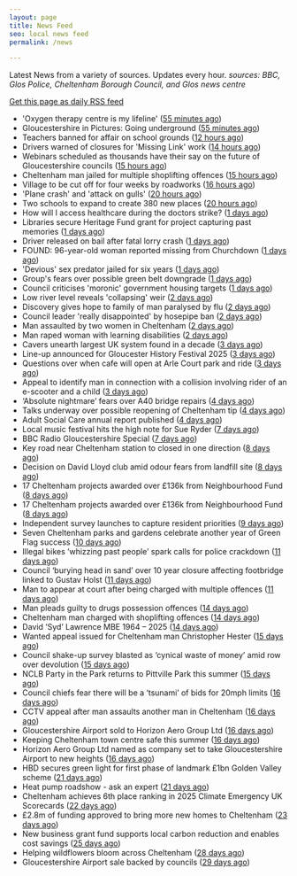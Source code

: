 ```yaml
---
layout: page
title: News Feed
seo: local news feed
permalink: /news

---
```


Latest News from a variety of sources. Updates every hour.
_sources: BBC, Glos Police, Cheltenham Borough Council, and Glos news centre_

[Get this page as daily RSS feed](/daily.rss)

<!-- news_marker starts -->
- 'Oxygen therapy centre is my lifeline' ([55 minutes ago](https://www.bbc.com/news/articles/cwyqy84r22wo))
- Gloucestershire in Pictures: Going underground ([55 minutes ago](https://www.bbc.com/news/articles/cvg12j0n75xo))
- Teachers banned for affair on school grounds ([12 hours ago](https://www.bbc.com/news/articles/cx2n2wn6p7zo))
- Drivers warned of closures for 'Missing Link' work ([14 hours ago](https://www.bbc.com/news/articles/c0m8dxkjz3eo))
- Webinars scheduled as thousands have their say on the future of Gloucestershire councils ([15 hours ago](https://gloucesternewscentre.co.uk/webinars-scheduled-as-thousands-have-their-say-on-the-future-of-gloucestershire-councils/))
- Cheltenham man jailed for multiple shoplifting offences ([15 hours ago](https://gloucesternewscentre.co.uk/cheltenham-man-jailed-for-multiple-shoplifting-offences/))
- Village to be cut off for four weeks by roadworks ([16 hours ago](https://www.bbc.com/news/articles/c9w19qy91ewo))
- 'Plane crash' and 'attack on gulls' ([20 hours ago](https://www.bbc.com/news/articles/cq8z8wj4yzgo))
- Two schools to expand to create 380 new places ([20 hours ago](https://www.bbc.com/news/articles/cp3k356p5d7o))
- How will I access healthcare during the doctors strike? ([1 days ago](https://www.bbc.com/news/articles/cgq7qy232n3o))
- Libraries secure Heritage Fund grant for project capturing past memories ([1 days ago](https://gloucesternewscentre.co.uk/libraries-secure-heritage-fund-grant-for-project-capturing-past-memories/))
- Driver released on bail after fatal lorry crash ([1 days ago](https://www.bbc.com/news/articles/cwye4lnelp9o))
- FOUND: 96-year-old woman reported missing from Churchdown ([1 days ago](https://gloucesternewscentre.co.uk/search-for-96-year-old-woman-reported-missing-from-churchdown/))
- 'Devious' sex predator jailed for six years ([1 days ago](https://www.bbc.com/news/articles/czjkj7z44m4o))
- Group's fears over possible green belt downgrade ([1 days ago](https://www.bbc.com/news/articles/c07dr2jzglxo))
- Council criticises 'moronic' government housing targets ([1 days ago](https://www.bbc.com/news/articles/clym44deznlo))
- Low river level reveals 'collapsing' weir ([2 days ago](https://www.bbc.com/news/articles/czey4778n40o))
- Discovery gives hope to family of man paralysed by flu ([2 days ago](https://www.bbc.com/news/articles/cx23z44j3vro))
- Council leader 'really disappointed' by hosepipe ban ([2 days ago](https://www.bbc.com/news/articles/c7842vg3g5mo))
- Man assaulted by two women in Cheltenham ([2 days ago](https://gloucesternewscentre.co.uk/man-assaulted-by-two-women-in-cheltenham/))
- Man raped woman with learning disabilities ([2 days ago](https://www.bbc.com/news/articles/cly8exye0qpo))
- Cavers unearth largest UK system found in a decade ([3 days ago](https://www.bbc.com/news/articles/cz6g4eg41wlo))
- Line-up announced for Gloucester History Festival 2025 ([3 days ago](https://gloucesternewscentre.co.uk/line-up-announced-for-gloucester-history-festival-2025/))
- Questions over when cafe will open at Arle Court park and ride ([3 days ago](https://gloucesternewscentre.co.uk/questions-over-when-cafe-will-open-at-arle-court-park-and-ride/))
- Appeal to identify man in connection with a collision involving rider of an e-scooter and a child ([3 days ago](https://gloucesternewscentre.co.uk/appeal-to-identify-man-in-connection-with-a-collision-involving-rider-of-an-e-scooter-and-a-child/))
- ‘Absolute nightmare’ fears over A40 bridge repairs ([4 days ago](https://gloucesternewscentre.co.uk/absolute-nightmare-fears-over-a40-bridge-repairs/))
- Talks underway over possible reopening of Cheltenham tip ([4 days ago](https://gloucesternewscentre.co.uk/talks-underway-over-possible-reopening-of-cheltenham-tip/))
- Adult Social Care annual report published ([4 days ago](https://gloucesternewscentre.co.uk/adult-social-care-annual-report-published/))
- Local music festival hits the high note for Sue Ryder ([7 days ago](https://gloucesternewscentre.co.uk/local-music-festival-hits-the-high-note-for-sue-ryder/))
- BBC Radio Gloucestershire Special ([7 days ago](https://www.bbc.co.uk/sounds/play/p0lqz0z2))
- Key road near Cheltenham station to closed in one direction ([8 days ago](https://gloucesternewscentre.co.uk/key-road-near-cheltenham-station-to-closed-in-one-direction/))
- Decision on David Lloyd club amid odour fears from landfill site ([8 days ago](https://gloucesternewscentre.co.uk/decision-on-david-lloyd-club-amid-odour-fears-from-landfill-site/))
- 17 Cheltenham projects awarded over £136k from Neighbourhood Fund ([8 days ago](https://gloucesternewscentre.co.uk/17-cheltenham-projects-awarded-over-136k-from-neighbourhood-fund/))
- 17 Cheltenham projects awarded over £136k from Neighbourhood Fund ([8 days ago](https://www.cheltenham.gov.uk/news/article/3036/17_cheltenham_projects_awarded_over_136k_from_neighbourhood_fund))
- Independent survey launches to capture resident priorities ([9 days ago](https://www.cheltenham.gov.uk/news/article/3035/independent_survey_launches_to_capture_resident_priorities))
- Seven Cheltenham parks and gardens celebrate another year of Green Flag success ([10 days ago](https://www.cheltenham.gov.uk/news/article/3034/seven_cheltenham_parks_and_gardens_celebrate_another_year_of_green_flag_success))
- Illegal bikes ‘whizzing past people’ spark calls for police crackdown ([11 days ago](https://gloucesternewscentre.co.uk/illegal-bikes-whizzing-past-people-spark-calls-for-police-crackdown/))
- Council ‘burying head in sand’ over 10 year closure affecting footbridge linked to Gustav Holst ([11 days ago](https://gloucesternewscentre.co.uk/council-burying-head-in-sand-over-10-year-closure-affecting-footbridge-linked-to-gustav-holst/))
- Man to appear at court after being charged with multiple offences ([11 days ago](https://gloucesternewscentre.co.uk/man-to-appear-at-court-after-being-charged-with-multiple-offences/))
- Man pleads guilty to drugs possession offences ([14 days ago](https://gloucesternewscentre.co.uk/man-pleads-guilty-to-drugs-possession-offences/))
- Cheltenham man charged with shoplifting offences ([14 days ago](https://gloucesternewscentre.co.uk/cheltenham-man-charged-with-shoplifting-offences/))
- David ‘Syd’ Lawrence MBE 1964 – 2025 ([14 days ago](https://www.bbc.co.uk/sounds/play/p0lpkk2r))
- Wanted appeal issued for Cheltenham man Christopher Hester ([15 days ago](https://gloucesternewscentre.co.uk/wanted-appeal-issued-for-cheltenham-man-christopher-hester/))
- Council shake-up survey blasted as ‘cynical waste of money’ amid row over devolution ([15 days ago](https://gloucesternewscentre.co.uk/council-shake-up-survey-blasted-as-cynical-waste-of-money-amid-row-over-devolution/))
- NCLB Party in the Park returns to Pittville Park this summer ([15 days ago](https://www.cheltenham.gov.uk/news/article/3033/nclb_party_in_the_park_returns_to_pittville_park_this_summer))
- Council chiefs fear there will be a ‘tsunami’ of bids for 20mph limits ([16 days ago](https://gloucesternewscentre.co.uk/council-chiefs-fear-there-will-be-a-tsunami-of-bids-for-20mph-limits/))
- CCTV appeal after man assaults another man in Cheltenham ([16 days ago](https://gloucesternewscentre.co.uk/cctv-appeal-after-man-assaults-another-man-in-cheltenham/))
- Gloucestershire Airport sold to Horizon Aero Group Ltd ([16 days ago](https://gloucesternewscentre.co.uk/gloucestershire-airport-sold-to-horizon-aero-group-ltd/))
- Keeping Cheltenham town centre safe this summer ([16 days ago](https://www.cheltenham.gov.uk/news/article/3032/keeping_cheltenham_town_centre_safe_this_summer))
- Horizon Aero Group Ltd named as company set to take Gloucestershire Airport to new heights ([16 days ago](https://www.cheltenham.gov.uk/news/article/3031/horizon_aero_group_ltd_named_as_company_set_to_take_gloucestershire_airport_to_new_heights))
- HBD secures green light for first phase of landmark £1bn Golden Valley scheme ([21 days ago](https://www.cheltenham.gov.uk/news/article/3030/hbd_secures_green_light_for_first_phase_of_landmark_1bn_golden_valley_scheme))
- Heat pump roadshow - ask an expert ([21 days ago](https://www.cheltenham.gov.uk/news/article/3029/heat_pump_roadshow_-_ask_an_expert))
- Cheltenham achieves 6th place ranking in 2025 Climate Emergency UK Scorecards ([22 days ago](https://www.cheltenham.gov.uk/news/article/3028/cheltenham_achieves_6th_place_ranking_in_2025_climate_emergency_uk_scorecards))
- £2.8m of funding approved to bring more new homes to Cheltenham ([23 days ago](https://www.cheltenham.gov.uk/news/article/3027/28m_of_funding_approved_to_bring_more_new_homes_to_cheltenham))
- New business grant fund supports local carbon reduction and enables cost savings ([25 days ago](https://www.cheltenham.gov.uk/news/article/3026/new_business_grant_fund_supports_local_carbon_reduction_and_enables_cost_savings))
- Helping wildflowers bloom across Cheltenham ([28 days ago](https://www.cheltenham.gov.uk/news/article/3025/helping_wildflowers_bloom_across_cheltenham))
- Gloucestershire Airport sale backed by councils ([29 days ago](https://www.cheltenham.gov.uk/news/article/3024/gloucestershire_airport_sale_backed_by_councils))

<!-- news_marker ends -->
